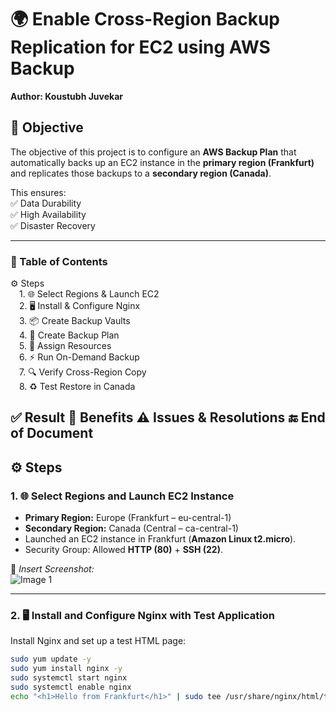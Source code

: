 # 🌍 Enable Cross-Region Backup Replication for EC2 using AWS Backup

**Author: Koustubh Juvekar**
## 🎯 Objective  
The objective of this project is to configure an **AWS Backup Plan** that automatically backs up an EC2 instance in the **primary region (Frankfurt)** and replicates those backups to a **secondary region (Canada)**.  

This ensures:  
✅ Data Durability  
✅ High Availability  
✅ Disaster Recovery  

---

### 📑 Table of Contents
⚙️ Steps<br>
&emsp;1. 🌐 Select Regions & Launch EC2<br>
&emsp;2. 🖥️ Install & Configure Nginx<br>
&emsp;3. 📦 Create Backup Vaults<br>
&emsp;4. 📝 Create Backup Plan<br>
&emsp;5. 🔗 Assign Resources<br>
&emsp;6. ⚡ Run On-Demand Backup<br>
&emsp;7. 🔍 Verify Cross-Region Copy<br>
&emsp;8. ♻️ Test Restore in Canada<br>

✅ Result
🌟 Benefits
⚠️ Issues & Resolutions
🔚 End of Document
---

## ⚙️ Steps  

### 1. 🌐 Select Regions and Launch EC2 Instance
- **Primary Region:** Europe (Frankfurt – eu-central-1)  
- **Secondary Region:** Canada (Central – ca-central-1)  
- Launched an EC2 instance in Frankfurt (**Amazon Linux t2.micro**).  
- Security Group: Allowed **HTTP (80)** + **SSH (22)**.  

📸 *Insert Screenshot:*  
![Image 1](path/to/image1.png)  

---

### 2. 🖥️ Install and Configure Nginx with Test Application
Install Nginx and set up a test HTML page:  
```bash
sudo yum update -y
sudo yum install nginx -y
sudo systemctl start nginx
sudo systemctl enable nginx
echo "<h1>Hello from Frankfurt</h1>" | sudo tee /usr/share/nginx/html/test.html

